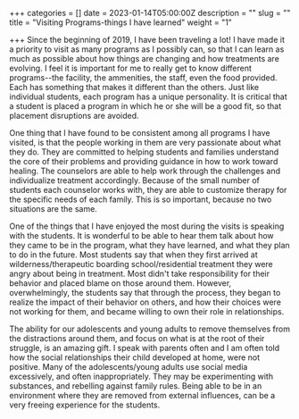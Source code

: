 +++
categories = []
date = 2023-01-14T05:00:00Z
description = ""
slug = ""
title = "Visiting Programs-things I have learned"
weight = "1"

+++
Since the beginning of 2019, I have been traveling a lot! I have made it a priority to visit as many programs as I possibly can, so that I can learn as much as possible about how things are changing and how treatments are evolving. I feel it is important for me to really get to know different programs--the facility, the ammenities, the staff, even the food provided. Each has something that makes it different than the others. Just like individual students, each program has a unique personality. It is critical that a student is placed a program in which he or she will be a good fit, so that placement disruptions are avoided.

One thing that I have found to be consistent among all programs I have visited, is that the people working in them are very passionate about what they do. They are committed to helping students and families understand the core of their problems and providing guidance in how to work toward healing. The counselors are able to help work through the challenges and individualize treatment accordingly. Because of the small number of students each counselor works with, they are able to customize therapy for the specific needs of each family. This is so important, because no two situations are the same.

One of the things that I have enjoyed the most during the visits is speaking with the students. It is wonderful to be able to hear them talk about how they came to be in the program, what they have learned, and what they plan to do in the future. Most students say that when they first arrived at wilderness/therapeutic boarding school/residential treatment they were angry about being in treatment. Most didn't take responsibility for their behavior and placed blame on those around them. However, overwhelmingly, the students say that through the process, they began to realize the impact of their behavior on others, and how their choices were not working for them, and became willing to own their role in relationships.

The ability for our adolescents and young adults to remove themselves from the distractions around them, and focus on what is at the root of their struggle, is an amazing gift. I speak with parents often and I am often told how the social relationships their child developed at home, were not positive. Many of the adolescents/young adults use social media excessively, and often inappropriately. They may be experimenting with substances, and rebelling against family rules. Being able to be in an environment where they are removed from external influences, can be a very freeing experience for the students. 